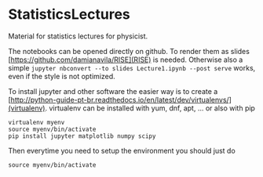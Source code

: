 # StatisticsLectures
Material for statistics lectures for physicist.

The notebooks can be opened directly on github. To render them as slides [https://github.com/damianavila/RISE](RISE) is needed. Otherwise also a simple `jupyter nbconvert --to slides Lecture1.ipynb --post serve` works, even if the style is not optimized.

To install jupyter and other software the easier way is to create a [http://python-guide-pt-br.readthedocs.io/en/latest/dev/virtualenvs/](virtualenv). virtualenv can be installed with yum, dnf, apt, ... or also with pip

    virtualenv myenv
    source myenv/bin/activate
    pip install jupyter matplotlib numpy scipy

Then everytime you need to setup the environment you should just do

    source myenv/bin/activate
